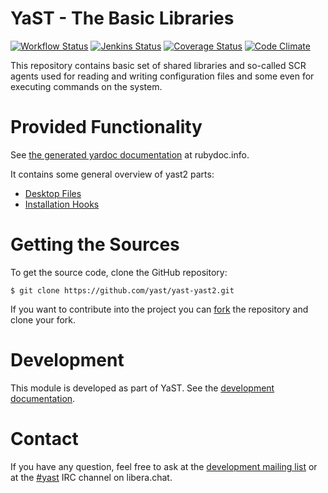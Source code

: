 YaST - The Basic Libraries
==========================

[![Workflow Status](https://github.com/yast/yast-yast2/workflows/CI/badge.svg?branch=master)](
https://github.com/yast/yast-yast2/actions?query=branch%3Amaster)
[![Jenkins Status](https://ci.opensuse.org/buildStatus/icon?job=yast-yast-yast2-master)](
https://ci.opensuse.org/view/Yast/job/yast-yast-yast2-master/)
[![Coverage Status](https://img.shields.io/coveralls/yast/yast-yast2.svg)](https://coveralls.io/r/yast/yast-yast2?branch=master)
[![Code Climate](https://codeclimate.com/github/yast/yast-yast2/badges/gpa.svg)](https://codeclimate.com/github/yast/yast-yast2)

This repository contains basic set of shared libraries and so-called SCR agents
used for reading and writing configuration files and some even for executing
commands on the system.


Provided Functionality
======================

See [the generated yardoc documentation](http://www.rubydoc.info/github/yast/yast-yast2) at rubydoc.info.

It contains some general overview of yast2 parts:

* [Desktop Files](doc/desktop_file.md)
* [Installation Hooks](library/general/doc/Hooks.md)


Getting the Sources
===================

To get the source code, clone the GitHub repository:

    $ git clone https://github.com/yast/yast-yast2.git

If you want to contribute into the project you can
[fork](https://help.github.com/articles/fork-a-repo/) the repository and clone your fork.


Development
===========

This module is developed as part of YaST. See the
[development documentation](http://yastgithubio.readthedocs.org/en/latest/development/).


Contact
=======

If you have any question, feel free to ask at the [development mailing
list](http://lists.opensuse.org/yast-devel/) or at the
[#yast](https://web.libera.chat/#yast) IRC channel on libera.chat.
